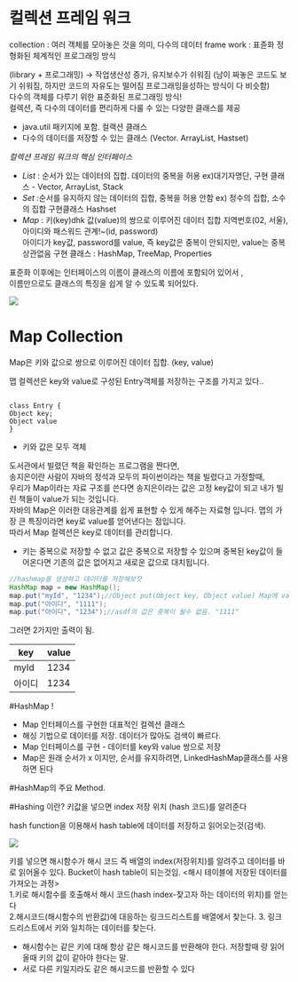 # 컬렉션 프레임 워크

collection : 여러 객체를 모아놓은 것을 의미, 다수의 데이터
frame work : 표쥰화 정형화된 체계적인 프로그래밍 방식


(library + 프로그래밍) -> 작업생산성 증가, 유지보수가 쉬워짐
(남이 짜놓은 코드도 보기 쉬워짐, 하지만 코드의 자유도는 떨어짐 프로그래밍을성하는 방식이 다 비슷함)  
다수의 객체를 다루기 위한 표준화된 프로그래밍 방식!  
컬렉션, 즉 다수의 데이터를 편리하게 다룰 수 있는 다양한 클래스를 제공

- java.util 패키지에 포함.
  컬랙션 클래스
- 다수의 데이터를 저장할 수 있는 클래스 (Vector. ArrayList, Hastset)


*컬렉션 프레임 워크의 핵심 인터페이스*

- *List* : 순서가 있는 데이터의 집합. 데이터의 중복을 허용
  ex)대기자명단, 구현 클래스 - Vector, ArrayList, Stack
- *Set* :순서를 유지하지 않는 데이터의 집합, 중복을 허용 안함
  ex) 정수의 집합, 소수의 집합 구현클래스 Hashset
- *Map* :  키(key)dhk 값(value)의 쌍으로 이루어진 데이터 집합
  지역번호(02, 서울), 아이디와 패스워드 관계!~(id, password)  
  아이디가 key값, password를 value, 즉 key값은 중복이 안되지만, value는 중복 상관없음
  구현 클래스 : HashMap, TreeMap, Properties


표준화 이후에는 인터페이스의 이름이 클래스의 이름에 포함되어 있어서 ,  
이름만으로도 클래스의 특징을 쉽게 알 수 있도록 되어있다.

<img src = "https://img1.daumcdn.net/thumb/R1280x0/?scode=mtistory2&fname=https%3A%2F%2Fblog.kakaocdn.net%2Fdn%2Fbdy438%2FbtqEjPZKIY0%2Fe5Wm8ZJmdRNza4tKBzaK6k%2Fimg.png">


# Map Collection

Map은 키와 값으로 쌍으로 이루어진 데이터 집합. (key, value)

맵 컬렉션은 key와 value로 구성된 Entry객체를 저장하는 구조를 가지고 있다..


```

class Entry {
Object key;
Object value
}
```


- 키와 값은 모두 객체

도서관에서 빌렸던 책을 확인하는 프로그램을 짠다면,  
송지은이란 사람이 자바의 정석과 모두의 파이썬이라는 책을 빌렸다고 가정할때,  
우리가 Map이라는 자료 구조를 쓴다면
송지은이라는 값은 고정 key값이 되고 내가 빌린 책들이 value가 되는 것입니다.  
자바의 Map은 이러한 대응관계를 쉽게 표현할 수 있게 해주는 자료형 입니다.
맵의 가장 큰 특징이라면 key로 value를 얻어낸다는 점입니다.  
따라서 Map 컬렉션은 key로 데이터를 관리합니다.


- 키는 중복으로 저장할 수 없고 값은 중복으로 저장할 수 있으며 중복된 key값이 들어온다면 기존의 값은 없어지고 새로운 값으로 대치됩니다.


```java
//hashmap을 생성하고 데이터를 저장해보잣
HashMap map = new HashMap();
map.put("myId", "1234");//Object put(Object key, Object value) Map에 value객체를 key객체에 연결하여 `저장`한다.
map.put("아이디", "1111");
map.put("아이디", "1234");//asdf의 값은 중복이 될수 없음. "1111"

```

그러면 2가지만 출력이 됨.

key|value
-----|------|
myId | 1234
아이디 | 1234|



#HashMap !
- Map 인터페이스를 구현한 대표적인 컬렉션 클래스
- 해싱 기법으로 데이터를 저장. 데이터가 많아도 검색이 빠르다.
- Map 인터페이스를 구현 - 데이터를 key와 value 쌍으로 저장
- Map은 원래 순서가 x 이지만,  순서를 유지하려면, LinkedHashMap클래스를 사용하면 된다




#HashMap의 주요 Method.

#Hashing 이란?
키값을 넣으면 index 저장 위치 (hash 코드)를 알려준다

hash function을 이용해서 hash table에 데이터를 저장하고 읽어오는것(검색).

<img src="https://media.vlpt.us/images/jewelrykim/post/ebfeab31-1336-4cf4-8dd7-5ead9f13c3e9/%E1%84%92%E1%85%A2%E1%84%89%E1%85%B1%E1%84%87%E1%85%A5%E1%84%8F%E1%85%A6%E1%86%BA.001.jpeg">

키를 넣으면 해시함수가 해시 코드 즉 배열의 index(저장위치)를 알려주고 데이터를 바로 읽어올수 있다.
Bucket이 hash table이 되는것임.
<해시 테이블에 저장된 데이터를 가져오는 과정>  
1.키로 해시함수를 호출해서 해시 코드(hash index-찾고자 하는 데이터의 위치)를 얻는다  
2.해시코드(해시함수의 반환값)에 대응하는 링크드리스트를 배열에서 찾는다.
3. 링크드리스트에서 키와 일치하는 데이터를 찾는다.
- 해시함수는 같은 키에 대해 항상 같은 해시코드를 반환해야 한다. 저장할때 랑 읽어올때 키의 값이 같아야 한다는 말.
- 서로 다른 키일지라도 같은 해시코드를 반환할 수 있다  
